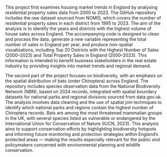 This project first examines housing market trends in England by analysing residential property sales data from 2000 to 2023. The GitHub repository includes the raw dataset sourced from NOMIS, which covers the number of residential property sales in each district from 1995 to 2023. The aim of the analysis is to identify the years and districts with the highest volume of house sales across England. The accompanying code is designed to clean and process the data, generate a new variable representing the total number of sales in England per year, and produce non-spatial visualisations, including Top 20 Districts with the Highest Number of Sales (2000–2023) and Total Property Sales in England (2000–2023). This information is intended to benefit business stakeholders in the real estate industry by providing insights into market trends and regional demand.

The second part of the project focuses on biodiversity, with an emphasis on the spatial distribution of bats (order Chiroptera) across England. The repository includes species observation data from the National Biodiversity Network (NBN), based on 2024 records, integrated with spatial boundary datasets for national parks and regional divisions sourced from data.gov.uk. The analysis involves data cleaning and the use of spatial join techniques to identify which national parks and regions contain the highest number of Chiroptera records. Bats are among the most threatened mammalian groups in the UK, with several species listed as vulnerable or endangered by the International Union for Conservation of Nature (IUCN, 2023). This analysis aims to support conservation efforts by highlighting biodiversity hotspots and informing future monitoring and protection strategies within England’s protected areas — making the results especially relevant for the public and policymakers concerned with environmental planning and wildlife conservation.
